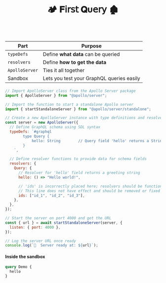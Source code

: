 <h1  align="center" > 🏕️ 𝐅𝗂𝗋𝗌𝗍 𝐐υ𝖾𝗋𝗒 🏚️</h1>

</br>

<h1  align="center" >

| Part           | Purpose                                   |
| -------------- | ----------------------------------------- |
| `typeDefs`     | Define **what data** can be queried       |
| `resolvers`    | Define **how to get the data**            |
| `ApolloServer` | Ties it all together                      |
| Sandbox        | Lets you test your GraphQL queries easily |

</h1>

```js
// Import ApolloServer class from the Apollo Server package
import { ApolloServer } from "@apollo/server";

// Import the function to start a standalone Apollo server
import { startStandaloneServer } from "@apollo/server/standalone";

// Create a new ApolloServer instance with type definitions and resolvers
const server = new ApolloServer({
  // Define GraphQL schema using SDL syntax
  typeDefs: `#graphql
        type Query {
            hello: String        // Query field 'hello' returns a String
        }
    `,

  // Define resolver functions to provide data for schema fields
  resolvers: {
    Query: {
      // Resolver for 'hello' field returns a greeting string
      hello: () => "Hello world!",

      // 'ids' is incorrectly placed here; resolvers should be functions
      // This line does not have effect and should be removed or fixed
      ids: ["id_1", "id_2", "id_3"],
    },
  },
});

// Start the server on port 4000 and get the URL
const { url } = await startStandaloneServer(server, {
  listen: { port: 4000 },
});

// Log the server URL once ready
console.log(`🚀  Server ready at: ${url}`);

```

#### Inside the sandbox

```graphql
query Demo {
  hello
}
```
